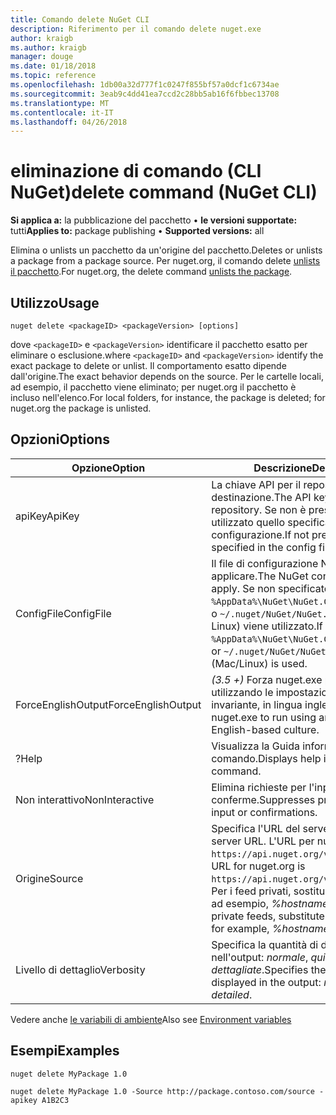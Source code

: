 ```yaml
---
title: Comando delete NuGet CLI
description: Riferimento per il comando delete nuget.exe
author: kraigb
ms.author: kraigb
manager: douge
ms.date: 01/18/2018
ms.topic: reference
ms.openlocfilehash: 1db00a32d777f1c0247f855bf57a0dcf1c6734ae
ms.sourcegitcommit: 3eab9c4dd41ea7ccd2c28bb5ab16f6fbbec13708
ms.translationtype: MT
ms.contentlocale: it-IT
ms.lasthandoff: 04/26/2018
---
```

# <a name="delete-command-nuget-cli"></a><span data-ttu-id="1532f-103">eliminazione di comando (CLI NuGet)</span><span class="sxs-lookup"><span data-stu-id="1532f-103">delete command (NuGet CLI)</span></span>

<span data-ttu-id="1532f-104">**Si applica a:** la pubblicazione del pacchetto &bullet; **le versioni supportate:** tutti</span><span class="sxs-lookup"><span data-stu-id="1532f-104">**Applies to:** package publishing &bullet; **Supported versions:** all</span></span>

<span data-ttu-id="1532f-105">Elimina o unlists un pacchetto da un'origine del pacchetto.</span><span class="sxs-lookup"><span data-stu-id="1532f-105">Deletes or unlists a package from a package source.</span></span> <span data-ttu-id="1532f-106">Per nuget.org, il comando delete [unlists il pacchetto](../policies/deleting-packages.md).</span><span class="sxs-lookup"><span data-stu-id="1532f-106">For nuget.org, the delete command [unlists the package](../policies/deleting-packages.md).</span></span>

## <a name="usage"></a><span data-ttu-id="1532f-107">Utilizzo</span><span class="sxs-lookup"><span data-stu-id="1532f-107">Usage</span></span>

```cli
nuget delete <packageID> <packageVersion> [options]
```

<span data-ttu-id="1532f-108">dove `<packageID>` e `<packageVersion>` identificare il pacchetto esatto per eliminare o esclusione.</span><span class="sxs-lookup"><span data-stu-id="1532f-108">where `<packageID>` and `<packageVersion>` identify the exact package to delete or unlist.</span></span> <span data-ttu-id="1532f-109">Il comportamento esatto dipende dall'origine.</span><span class="sxs-lookup"><span data-stu-id="1532f-109">The exact behavior depends on the source.</span></span> <span data-ttu-id="1532f-110">Per le cartelle locali, ad esempio, il pacchetto viene eliminato; per nuget.org il pacchetto è incluso nell'elenco.</span><span class="sxs-lookup"><span data-stu-id="1532f-110">For local folders, for instance, the package is deleted; for nuget.org the package is unlisted.</span></span>

## <a name="options"></a><span data-ttu-id="1532f-111">Opzioni</span><span class="sxs-lookup"><span data-stu-id="1532f-111">Options</span></span>

| <span data-ttu-id="1532f-112">Opzione</span><span class="sxs-lookup"><span data-stu-id="1532f-112">Option</span></span> | <span data-ttu-id="1532f-113">Descrizione</span><span class="sxs-lookup"><span data-stu-id="1532f-113">Description</span></span> |
| --- | --- |
| <span data-ttu-id="1532f-114">apiKey</span><span class="sxs-lookup"><span data-stu-id="1532f-114">ApiKey</span></span> | <span data-ttu-id="1532f-115">La chiave API per il repository di destinazione.</span><span class="sxs-lookup"><span data-stu-id="1532f-115">The API key for the target repository.</span></span> <span data-ttu-id="1532f-116">Se non è presente, viene utilizzato quello specificato nel file di configurazione.</span><span class="sxs-lookup"><span data-stu-id="1532f-116">If not present, the one specified in the config file is used.</span></span> |
| <span data-ttu-id="1532f-117">ConfigFile</span><span class="sxs-lookup"><span data-stu-id="1532f-117">ConfigFile</span></span> | <span data-ttu-id="1532f-118">Il file di configurazione NuGet da applicare.</span><span class="sxs-lookup"><span data-stu-id="1532f-118">The NuGet configuration file to apply.</span></span> <span data-ttu-id="1532f-119">Se non specificato, `%AppData%\NuGet\NuGet.Config` (Windows) o `~/.nuget/NuGet/NuGet.Config` (Mac o Linux) viene utilizzato.</span><span class="sxs-lookup"><span data-stu-id="1532f-119">If not specified, `%AppData%\NuGet\NuGet.Config` (Windows) or `~/.nuget/NuGet/NuGet.Config` (Mac/Linux) is used.</span></span>|
| <span data-ttu-id="1532f-120">ForceEnglishOutput</span><span class="sxs-lookup"><span data-stu-id="1532f-120">ForceEnglishOutput</span></span> | <span data-ttu-id="1532f-121">*(3.5 +)*  Forza nuget.exe per eseguire utilizzando le impostazioni cultura invariante, in lingua inglese.</span><span class="sxs-lookup"><span data-stu-id="1532f-121">*(3.5+)* Forces nuget.exe to run using an invariant, English-based culture.</span></span> |
| <span data-ttu-id="1532f-122">?</span><span class="sxs-lookup"><span data-stu-id="1532f-122">Help</span></span> | <span data-ttu-id="1532f-123">Visualizza la Guida informazioni per il comando.</span><span class="sxs-lookup"><span data-stu-id="1532f-123">Displays help information for the command.</span></span> |
| <span data-ttu-id="1532f-124">Non interattivo</span><span class="sxs-lookup"><span data-stu-id="1532f-124">NonInteractive</span></span> | <span data-ttu-id="1532f-125">Elimina richieste per l'input dell'utente o le conferme.</span><span class="sxs-lookup"><span data-stu-id="1532f-125">Suppresses prompts for user input or confirmations.</span></span> |
| <span data-ttu-id="1532f-126">Origine</span><span class="sxs-lookup"><span data-stu-id="1532f-126">Source</span></span> | <span data-ttu-id="1532f-127">Specifica l'URL del server.</span><span class="sxs-lookup"><span data-stu-id="1532f-127">Specifies the server URL.</span></span> <span data-ttu-id="1532f-128">L'URL per nuget.org è `https://api.nuget.org/v3/index.json`.</span><span class="sxs-lookup"><span data-stu-id="1532f-128">The URL for nuget.org is `https://api.nuget.org/v3/index.json`.</span></span> <span data-ttu-id="1532f-129">Per i feed privati, sostituire il nome host, ad esempio, *%hostname%/api/v3*.</span><span class="sxs-lookup"><span data-stu-id="1532f-129">For private feeds, substitute the host name, for example, *%hostname%/api/v3*.</span></span> |
| <span data-ttu-id="1532f-130">Livello di dettaglio</span><span class="sxs-lookup"><span data-stu-id="1532f-130">Verbosity</span></span> | <span data-ttu-id="1532f-131">Specifica la quantità di dettagli visualizzati nell'output: *normale*, *quiet*, *dettagliate*.</span><span class="sxs-lookup"><span data-stu-id="1532f-131">Specifies the amount of detail displayed in the output: *normal*, *quiet*, *detailed*.</span></span> |

<span data-ttu-id="1532f-132">Vedere anche [le variabili di ambiente](cli-ref-environment-variables.md)</span><span class="sxs-lookup"><span data-stu-id="1532f-132">Also see [Environment variables](cli-ref-environment-variables.md)</span></span>

## <a name="examples"></a><span data-ttu-id="1532f-133">Esempi</span><span class="sxs-lookup"><span data-stu-id="1532f-133">Examples</span></span>

```cli
nuget delete MyPackage 1.0

nuget delete MyPackage 1.0 -Source http://package.contoso.com/source -apikey A1B2C3
```
